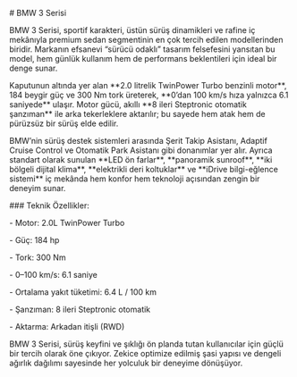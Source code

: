 \# BMW 3 Serisi



BMW 3 Serisi, sportif karakteri, üstün sürüş dinamikleri ve rafine iç mekânıyla premium sedan segmentinin en çok tercih edilen modellerinden biridir. Markanın efsanevi “sürücü odaklı” tasarım felsefesini yansıtan bu model, hem günlük kullanım hem de performans beklentileri için ideal bir denge sunar.



Kaputunun altında yer alan \*\*2.0 litrelik TwinPower Turbo benzinli motor\*\*, 184 beygir güç ve 300 Nm tork üreterek, \*\*0’dan 100 km/s hıza yalnızca 6.1 saniyede\*\* ulaşır. Motor gücü, akıllı \*\*8 ileri Steptronic otomatik şanzıman\*\* ile arka tekerleklere aktarılır; bu sayede hem atak hem de pürüzsüz bir sürüş elde edilir.



BMW’nin sürüş destek sistemleri arasında Şerit Takip Asistanı, Adaptif Cruise Control ve Otomatik Park Asistanı gibi donanımlar yer alır. Ayrıca standart olarak sunulan \*\*LED ön farlar\*\*, \*\*panoramik sunroof\*\*, \*\*iki bölgeli dijital klima\*\*, \*\*elektrikli deri koltuklar\*\* ve \*\*iDrive bilgi-eğlence sistemi\*\* iç mekânda hem konfor hem teknoloji açısından zengin bir deneyim sunar.



\### Teknik Özellikler:

\- Motor: 2.0L TwinPower Turbo  

\- Güç: 184 hp  

\- Tork: 300 Nm  

\- 0–100 km/s: 6.1 saniye  

\- Ortalama yakıt tüketimi: 6.4 L / 100 km  

\- Şanzıman: 8 ileri Steptronic otomatik  

\- Aktarma: Arkadan itişli (RWD)



BMW 3 Serisi, sürüş keyfini ve şıklığı ön planda tutan kullanıcılar için güçlü bir tercih olarak öne çıkıyor. Zekice optimize edilmiş şasi yapısı ve dengeli ağırlık dağılımı sayesinde her yolculuk bir deneyime dönüşüyor.



